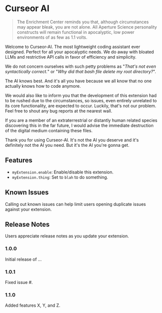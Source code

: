 # Curseor AI

> The Enrichment Center reminds you that, although circumstances may appear bleak, you are not alone. All Aperture Science personality constructs will remain functional in apocalyptic, low power environments of as few as 1.1 volts.

Welcome to Curseor-AI. The most lightweight coding assistant ever designed. Perfect for all your apocalyptic needs. We do away with bloated LLMs and restrictive API calls in favor of efficiency and simplicity. 

We do not concern ourselves with such petty problems as "*That's not even syntactically correct.*" or "*Why did that bash file delete my root directory?*".

The AI knows best. And it's all you have because we all know that no one actually knows how to code anymore.

We would also like to inform you that the development of this extension had to be rushed due to the circumstances, so issues, even entirely unrelated to its core functionality, are expected to occur. Luckily, that's not our problem. Feel free to shout any bug reports at the nearest wall.

If you are a member of an extraterrestrial or distantly human related species discovering this in the far future, I would advise the immediate destruction of the digital medium containing these files. 

Thank you for using Curseor-AI. It's not the AI you deserve and it's definitely not the AI you need. But it's the AI you're gonna get.

## Features


* `myExtension.enable`: Enable/disable this extension.
* `myExtension.thing`: Set to `blah` to do something.

## Known Issues

Calling out known issues can help limit users opening duplicate issues against your extension.

## Release Notes

Users appreciate release notes as you update your extension.

### 1.0.0

Initial release of ...

### 1.0.1

Fixed issue #.

### 1.1.0

Added features X, Y, and Z.
